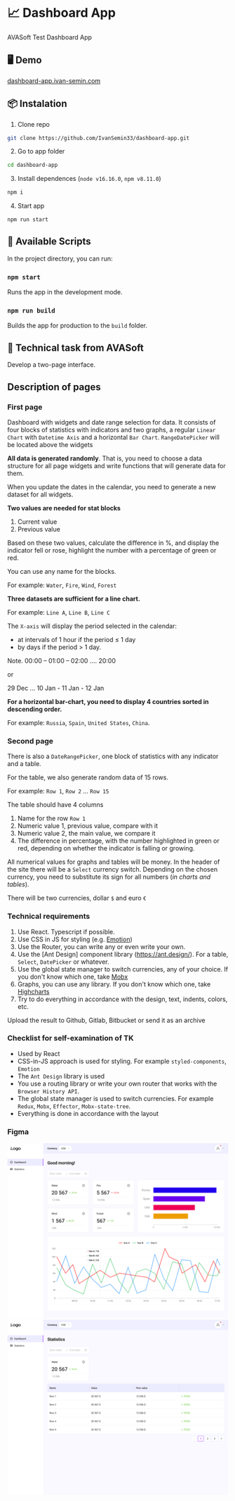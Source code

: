 # 📈 Dashboard App

AVASoft Test Dashboard App

## 🖥 Demo

[dashboard-app.ivan-semin.com](<dashboard-app.ivan-semin.com>)

## 📦 Instalation

1. Clone repo

```bash
git clone https://github.com/IvanSemin33/dashboard-app.git
```

2. Go to app folder

```bash
cd dashboard-app
```

3. Install dependences (`node v16.16.0`, `npm v8.11.0`)

```bash
npm i
```

4. Start app

```bash
npm run start
```

## 📖 Available Scripts

In the project directory, you can run:

### `npm start`

Runs the app in the development mode.

### `npm run build`

Builds the app for production to the `build` folder.

## 📝 Technical task from AVASoft

Develop a two-page interface.

## Description of pages

### First page

Dashboard with widgets and date range selection for data. It consists of four blocks of statistics with indicators and two graphs, a regular `Linear Chart` with `Datetime Axis` and a horizontal `Bar Chart`. `RangeDatePicker` will be located above the widgets

**All data is generated randomly**. That is, you need to choose a data structure for all page widgets and write functions that will generate data for them.

When you update the dates in the calendar, you need to generate a new dataset for all widgets.

**Two values are needed for stat blocks**

1. Current value
2. Previous value

Based on these two values, calculate the difference in %, and display the indicator fell or rose, highlight the number with a percentage of green or red.

You can use any name for the blocks.

For example: `Water`, `Fire`, `Wind`, `Forest`

**Three datasets are sufficient for a line chart.**

For example: `Line A`, `Line B`, `Line C`

The `X-axis` will display the period selected in the calendar:

- at intervals of 1 hour if the period ≤ 1 day
- by days if the period > 1 day.

Note. 00:00 – 01:00 – 02:00 .... 20:00

or

29 Dec ... 10 Jan - 11 Jan - 12 Jan

**For a horizontal bar-chart, you need to display 4 countries sorted in descending order.**

For example: `Russia`, `Spain`, `United States`, `China`.

### Second page

There is also a `DateRangePicker`, one block of statistics with any indicator and a table.

For the table, we also generate random data of 15 rows.

For example: `Row 1`, `Row 2` ... `Row 15`

The table should have 4 columns

1. Name for the row `Row 1`
2. Numeric value 1, previous value, compare with it
3. Numeric value 2, the main value, we compare it
4. The difference in percentage, with the number highlighted in green or red, depending on whether the indicator is falling or growing.

All numerical values for graphs and tables will be money. In the header of the site there will be a `Select` currency switch. Depending on the chosen currency, you need to substitute its sign for all numbers (*in charts and tables*).

There will be two currencies, dollar `$` and euro `€`

### Technical requirements

1. Use React. Typescript if possible.
2. Use CSS in JS for styling (e.g. [Emotion](https://emotion.sh/docs/introduction))
3. Use the Router, you can write any or even write your own.
4. Use the [Ant Design] component library (<https://ant.design/>). For a table, `Select`, `DatePicker` or whatever.
5. Use the global state manager to switch currencies, any of your choice. If you don't know which one, take [Mobx](https://mobx.js.org/README.html)
6. Graphs, you can use any library. If you don't know which one, take [Highcharts](https://www.highcharts.com/)
7. Try to do everything in accordance with the design, text, indents, colors, etc.

Upload the result to Github, Gitlab, Bitbucket or send it as an archive

### Checklist for self-examination of TK

- Used by React
- CSS-in-JS approach is used for styling. For example `styled-components`, `Emotion`
- The `Ant Design` library is used
- You use a routing library or write your own router that works with the `Browser History API`.
- The global state manager is used to switch currencies. For example `Redux`, `Mobx`, `Effector`, `Mobx-state-tree`.
- Everything is done in accordance with the layout

### Figma
  
![Dashboard](./images/dashboard.png)
![Statistics](./images/statistics.png)
